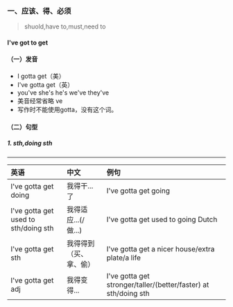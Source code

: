### 一、应该、得、必须
> shuold,have to,must,need to
 
#### **I've got to get**
#### （一）发音
* I gotta get（美）
* I've gotta get（英）
* you've she's he's we've they've
* 美音经常省略 ve
* 写作时不能使用gotta，没有这个词。

#### （二）句型
##### 1. sth,doing sth
- - -
| 英语 | 中文 | 例句 |
|:----|:----|:----|
| I've gotta get doing | 我得干...了 | I've gotta get going|
| I've gotta get used to sth/doing sth| 我得适应...(/做...)| I've gotta get used to going Dutch|
| I've gotta get sth | 我得得到（买、拿、偷）| I've gotta get a nicer house/extra plate/a life|
| I've gotta get adj | 我得变得...| I've gotta get stronger/taller/(better/faster) at sth/doing sth|

